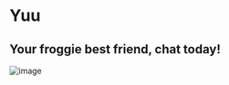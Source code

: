 # Yuu
## Your froggie best friend, chat today!
![image](https://github.com/codingsneha/yuu/assets/79274516/ad8acbbf-8e7f-4b99-842c-bc78d2fbf594)
